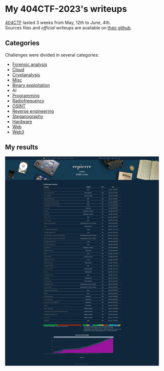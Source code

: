 # My 404CTF-2023's writeups

[404CTF](https://www.404ctf.fr/) lasted 3 weeks from May, 12th to June, 4th.<br>
Sources files and *official* writeups are available on [their github](https://github.com/HackademINT/404CTF-2023).

## Categories

Challenges were divided in several categories:
- [Forensic analysis](forensics/README.md)
- [Cloud](cloud/README.md)
- [Cryptanalysis](cryptanalysis/README.md)
- [Misc](misc/README.md)
- [Binary exploitation](pwn/README.md)
- AI
- [Programming](programming/README.md)
- [Radiofrequency](rf/README.md)
- [OSINT](osint/README.md)
- [Reverse engineering](reverse/README.md)
- [Steganography](steganography/README.md)
- [Hardware](hardware/README.md)
- [Web](web/README.md)
- [Web3](web3/README.md)

## My results

![My result](pictures/result.png)